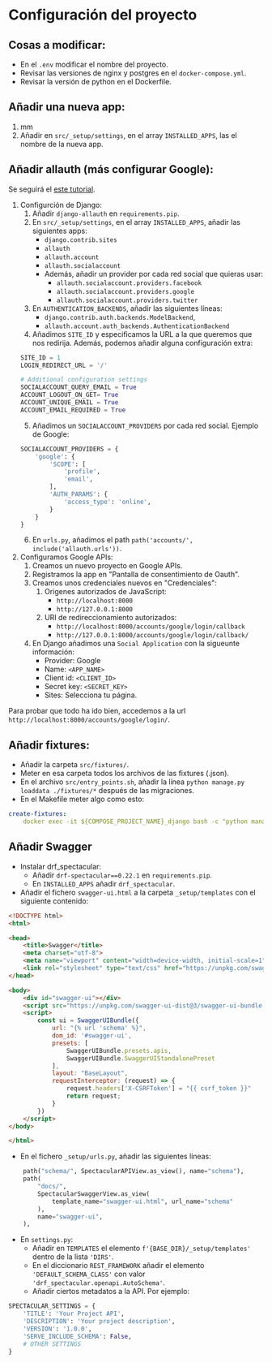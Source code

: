 # Configuración del proyecto

## Cosas a modificar:
* En el `.env` modificar el nombre del proyecto.
* Revisar las versiones de nginx y postgres en el `docker-compose.yml`.
* Revisar la versión de python en el Dockerfile.

## Añadir una nueva app:
1. mm
2. Añadir en `src/_setup/settings`, en el array `INSTALLED_APPS`, las el nombre de la nueva app.

## Añadir allauth (más configurar Google):
Se seguirá el [este tutorial](https://dev.to/mdrhmn/django-google-authentication-using-django-allauth-18f8). 

1. Configurción de Django:
   1. Añadir `django-allauth` en `requirements.pip`.
   2. En `src/_setup/settings`, en el array `INSTALLED_APPS`, añadir las siguientes apps:
       * `django.contrib.sites`
       * `allauth`
       * `allauth.account`
       * `allauth.socialaccount`
       * Además, añadir un provider por cada red social que quieras usar:
         * `allauth.socialaccount.providers.facebook`
         * `allauth.socialaccount.providers.google`
         * `allauth.socialaccount.providers.twitter`
   3. En `AUTHENTICATION_BACKENDS`, añadir las siguientes líneas:
      * `django.contrib.auth.backends.ModelBackend`,
      * `allauth.account.auth_backends.AuthenticationBackend`
   4. Añadimos `SITE_ID` y especificamos la URL a la que queremos que nos redirija. Además, podemos añadir alguna configuración extra:
   ```python
   SITE_ID = 1
   LOGIN_REDIRECT_URL = '/'
   
   # Additional configuration settings
   SOCIALACCOUNT_QUERY_EMAIL = True
   ACCOUNT_LOGOUT_ON_GET= True
   ACCOUNT_UNIQUE_EMAIL = True
   ACCOUNT_EMAIL_REQUIRED = True
   ```
   5. Añadimos un `SOCIALACCOUNT_PROVIDERS` por cada red social. Ejemplo de Google:
   ```python
   SOCIALACCOUNT_PROVIDERS = {
       'google': {
           'SCOPE': [
               'profile',
               'email',
           ],
           'AUTH_PARAMS': {
               'access_type': 'online',
           }
       }
   }
   ```
   6. En `urls.py`, añadimos el path `path('accounts/', include('allauth.urls'))`.
2. Configuramos Google APIs:
   1. Creamos un nuevo proyecto en Google APIs.
   2. Registramos la app en "Pantalla de consentimiento de Oauth".
   3. Creamos unos credenciales nuevos en "Credenciales":
      1. Origenes autorizados de JavaScript:
         * `http://localhost:8000`
         * `http://127.0.0.1:8000`
      2. URI de redireccionamiento autorizados:
         * `http://localhost:8000/accounts/google/login/callback`
         * `http://127.0.0.1:8000/accounts/google/login/callback/`
   4. En Django añadimos una `Social Application` con la sigueunte información:
      * Provider: Google
      * Name: `<APP_NAME>`
      * Client id: `<CLIENT_ID>`
      * Secret key: `<SECRET_KEY>`
      * Sites: Selecciona tu página.

Para probar que todo ha ido bien, accedemos a la url `http://localhost:8000/accounts/google/login/`.



## Añadir fixtures:
* Añadir la carpeta `src/fixtures/`.
* Meter en esa carpeta todos los archivos de las fixtures (.json).
* En el archivo `src/entry_points.sh`, añadir la línea `python manage.py loaddata ./fixtures/*` después de las migraciones.
* En el Makefile meter algo como esto: 
```yml
create-fixtures:
    docker exec -it ${COMPOSE_PROJECT_NAME}_django bash -c "python manage.py dumpdata <nombres de las clases> -o ./fixtures/<nombre_fichero>.json --natural-foreign"
```

## Añadir Swagger
* Instalar drf_spectacular:
  * Añadir `drf-spectacular==0.22.1` en `requirements.pip`.
  * En `INSTALLED_APPS` añadir `drf_spectacular`.
* Añadir el fichero `swagger-ui.html` a la carpeta `_setup/templates` con el siguiente contenido:
```html
<!DOCTYPE html>
<html>

<head>
    <title>Swagger</title>
    <meta charset="utf-8">
    <meta name="viewport" content="width=device-width, initial-scale=1">
    <link rel="stylesheet" type="text/css" href="https://unpkg.com/swagger-ui-dist@3/swagger-ui.css">
</head>

<body>
    <div id="swagger-ui"></div>
    <script src="https://unpkg.com/swagger-ui-dist@3/swagger-ui-bundle.js"></script>
    <script>
        const ui = SwaggerUIBundle({
            url: "{% url 'schema' %}",
            dom_id: '#swagger-ui',
            presets: [
                SwaggerUIBundle.presets.apis,
                SwaggerUIBundle.SwaggerUIStandalonePreset
            ],
            layout: "BaseLayout",
            requestInterceptor: (request) => {
                request.headers['X-CSRFToken'] = "{{ csrf_token }}"
                return request;
            }
        })
    </script>
</body>

</html>
```
* En el fichero `_setup/urls.py`, añadir las siguientes líneas:
```python
    path("schema/", SpectacularAPIView.as_view(), name="schema"),
    path(
        "docs/",
        SpectacularSwaggerView.as_view(
            template_name="swagger-ui.html", url_name="schema"
        ),
        name="swagger-ui",
    ),
```
* En `settings.py`:
  * Añadir en `TEMPLATES` el elemento `f'{BASE_DIR}/_setup/templates'` dentro de la lista `'DIRS'`.
  * En el diccionario `REST_FRAMEWORK` añadir el elemento `'DEFAULT_SCHEMA_CLASS'` con valor `'drf_spectacular.openapi.AutoSchema'`.
  * Añadir ciertos metadatos a la API. Por ejemplo:
```python
SPECTACULAR_SETTINGS = {
    'TITLE': 'Your Project API',
    'DESCRIPTION': 'Your project description',
    'VERSION': '1.0.0',
    'SERVE_INCLUDE_SCHEMA': False,
    # OTHER SETTINGS
}
```